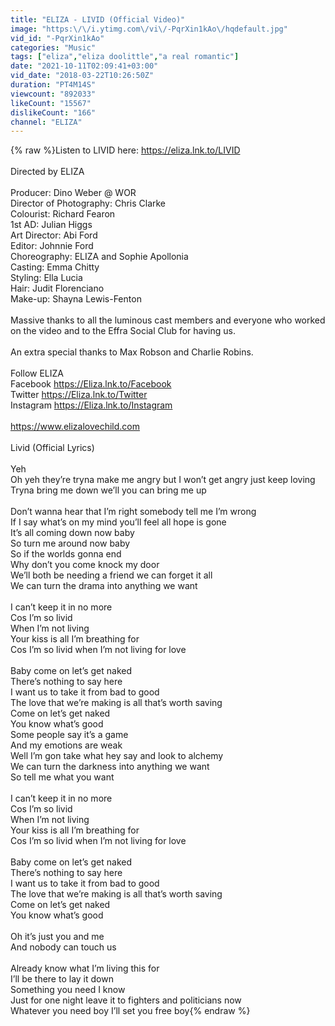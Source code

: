 ```yaml
---
title: "ELIZA - LIVID (Official Video)"
image: "https:\/\/i.ytimg.com\/vi\/-PqrXin1kAo\/hqdefault.jpg"
vid_id: "-PqrXin1kAo"
categories: "Music"
tags: ["eliza","eliza doolittle","a real romantic"]
date: "2021-10-11T02:09:41+03:00"
vid_date: "2018-03-22T10:26:50Z"
duration: "PT4M14S"
viewcount: "892033"
likeCount: "15567"
dislikeCount: "166"
channel: "ELIZA"
---
```

{% raw %}Listen to LIVID here: <a rel="nofollow" target="blank" href="https://eliza.lnk.to/LIVID">https://eliza.lnk.to/LIVID</a><br /><br />Directed by ELIZA<br /><br />Producer: Dino Weber @ WOR<br />Director of Photography: Chris Clarke<br />Colourist: Richard Fearon<br />1st AD: Julian Higgs<br />Art Director: Abi Ford<br />Editor: Johnnie Ford<br />Choreography: ELIZA and Sophie Apollonia<br />Casting: Emma Chitty<br />Styling: Ella Lucia<br />Hair: Judit Florenciano <br />Make-up: Shayna Lewis-Fenton<br /><br />Massive thanks to all the luminous cast members and everyone who worked on the video and to the Effra Social Club for having us.<br /><br />An extra special thanks to Max Robson and Charlie Robins. <br /><br />Follow ELIZA<br />Facebook <a rel="nofollow" target="blank" href="https://Eliza.lnk.to/Facebook">https://Eliza.lnk.to/Facebook</a> <br />Twitter <a rel="nofollow" target="blank" href="https://Eliza.lnk.to/Twitter">https://Eliza.lnk.to/Twitter</a><br />Instagram <a rel="nofollow" target="blank" href="https://Eliza.lnk.to/Instagram">https://Eliza.lnk.to/Instagram</a><br /><br /><a rel="nofollow" target="blank" href="https://www.elizalovechild.com">https://www.elizalovechild.com</a><br /><br />Livid (Official Lyrics)<br /><br />Yeh<br />Oh yeh they’re tryna make me angry but I won’t get angry just keep loving<br />Tryna bring me down we’ll you can bring me up<br /><br />Don’t wanna hear that I’m right somebody tell me I’m wrong<br />If I say what’s on my mind you’ll feel all hope is gone<br />It’s all coming down now baby<br />So turn me around now baby<br />So if the worlds gonna end<br />Why don’t you come knock my door<br />We’ll both be needing a friend we can forget it all<br />We can turn the drama into anything we want<br /><br />I can’t keep it in no more<br />Cos I’m so livid<br />When I’m not living<br />Your kiss is all I’m breathing for<br />Cos I’m so livid when I’m not living for love<br /><br />Baby come on let’s get naked<br />There’s nothing to say here<br />I want us to take it from bad to good<br />The love that we’re making is all that’s worth saving<br />Come on let’s get naked<br />You know what’s good<br />Some people say it’s a game<br />And my emotions are weak<br />Well I’m gon take what hey say and look to alchemy<br />We can turn the darkness into anything we want<br />So tell me what you want<br /><br />I can’t keep it in no more<br />Cos I’m so livid<br />When I’m not living<br />Your kiss is all I’m breathing for<br />Cos I’m so livid when I’m not living for love<br /><br />Baby come on let’s get naked<br />There’s nothing to say here<br />I want us to take it from bad to good<br />The love that we’re making is all that’s worth saving<br />Come on let’s get naked<br />You know what’s good<br /><br />Oh it’s just you and me<br />And nobody can touch us<br /><br />Already know what I’m living this for<br />I’ll be there to lay it down<br />Something you need I know<br />Just for one night leave it to fighters and politicians now<br />Whatever you need boy I’ll set you free boy{% endraw %}

